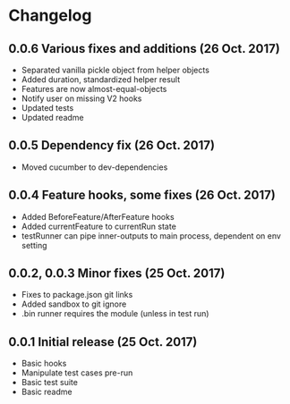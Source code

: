 # Changelog

## 0.0.6 Various fixes and additions (26 Oct. 2017)

- Separated vanilla pickle object from helper objects
- Added duration, standardized helper result
- Features are now almost-equal-objects
- Notify user on missing V2 hooks
- Updated tests 
- Updated readme

## 0.0.5 Dependency fix (26 Oct. 2017)

- Moved cucumber to dev-dependencies

## 0.0.4 Feature hooks, some fixes (26 Oct. 2017)

- Added BeforeFeature/AfterFeature hooks
- Added currentFeature to currentRun state
- testRunner can pipe inner-outputs to main process, dependent on env setting

## 0.0.2, 0.0.3 Minor fixes (25 Oct. 2017)

- Fixes to package.json git links
- Added sandbox to git ignore 
- .bin runner requires the module (unless in test run)

## 0.0.1 Initial release (25 Oct. 2017)

- Basic hooks
- Manipulate test cases pre-run
- Basic test suite
- Basic readme